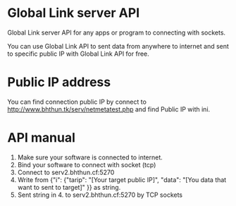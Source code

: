 # Global Link server API
Global Link server API for any apps or program to connecting with sockets.

You can use Global Link API to sent data from anywhere to internet and sent to specific public IP with Global Link API for free.

# Public IP address
You can find connection public IP by connect to http://www.bhthun.tk/serv/netmetatest.php and find Public IP with ini.

# API manual
1. Make sure your software is connected to internet.
2. Bind your software to connect with socket (tcp)
3. Connect to serv2.bhthun.cf:5270
4. Write from {"i": {"tarip": "[Your target public IP]", "data": "[You data that want to sent to target]" }} as string.
5. Sent string in 4. to serv2.bhthun.cf:5270 by TCP sockets
